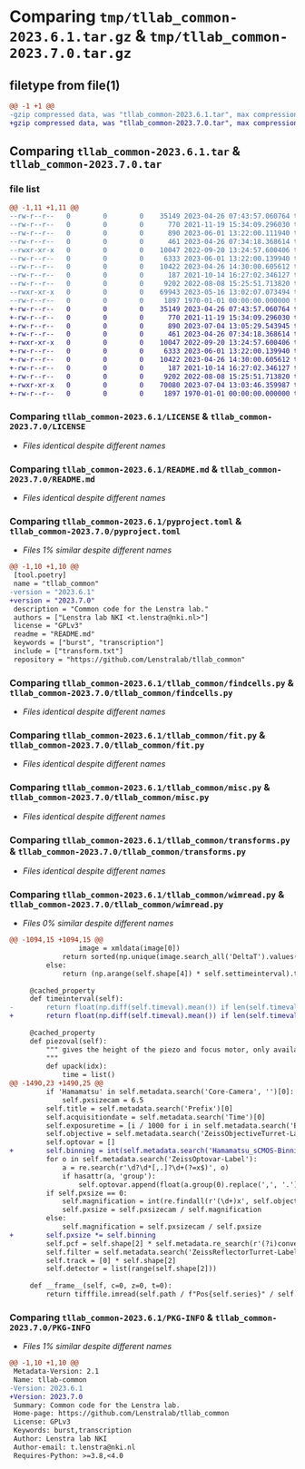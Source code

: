# Comparing `tmp/tllab_common-2023.6.1.tar.gz` & `tmp/tllab_common-2023.7.0.tar.gz`

## filetype from file(1)

```diff
@@ -1 +1 @@
-gzip compressed data, was "tllab_common-2023.6.1.tar", max compression
+gzip compressed data, was "tllab_common-2023.7.0.tar", max compression
```

## Comparing `tllab_common-2023.6.1.tar` & `tllab_common-2023.7.0.tar`

### file list

```diff
@@ -1,11 +1,11 @@
--rw-r--r--   0        0        0    35149 2023-04-26 07:43:57.060764 tllab_common-2023.6.1/LICENSE
--rw-r--r--   0        0        0      770 2021-11-19 15:34:09.296030 tllab_common-2023.6.1/README.md
--rw-r--r--   0        0        0      890 2023-06-01 13:22:00.111940 tllab_common-2023.6.1/pyproject.toml
--rw-r--r--   0        0        0      461 2023-04-26 07:34:18.368614 tllab_common-2023.6.1/tllab_common/__init__.py
--rwxr-xr-x   0        0        0    10047 2022-09-20 13:24:57.600406 tllab_common-2023.6.1/tllab_common/findcells.py
--rw-r--r--   0        0        0     6333 2023-06-01 13:22:00.139940 tllab_common-2023.6.1/tllab_common/fit.py
--rw-r--r--   0        0        0    10422 2023-04-26 14:30:00.605612 tllab_common-2023.6.1/tllab_common/misc.py
--rw-r--r--   0        0        0      187 2021-10-14 16:27:02.346127 tllab_common-2023.6.1/tllab_common/transform.txt
--rw-r--r--   0        0        0     9202 2022-08-08 15:25:51.713820 tllab_common-2023.6.1/tllab_common/transforms.py
--rwxr-xr-x   0        0        0    69943 2023-05-16 13:02:07.073494 tllab_common-2023.6.1/tllab_common/wimread.py
--rw-r--r--   0        0        0     1897 1970-01-01 00:00:00.000000 tllab_common-2023.6.1/PKG-INFO
+-rw-r--r--   0        0        0    35149 2023-04-26 07:43:57.060764 tllab_common-2023.7.0/LICENSE
+-rw-r--r--   0        0        0      770 2021-11-19 15:34:09.296030 tllab_common-2023.7.0/README.md
+-rw-r--r--   0        0        0      890 2023-07-04 13:05:29.543945 tllab_common-2023.7.0/pyproject.toml
+-rw-r--r--   0        0        0      461 2023-04-26 07:34:18.368614 tllab_common-2023.7.0/tllab_common/__init__.py
+-rwxr-xr-x   0        0        0    10047 2022-09-20 13:24:57.600406 tllab_common-2023.7.0/tllab_common/findcells.py
+-rw-r--r--   0        0        0     6333 2023-06-01 13:22:00.139940 tllab_common-2023.7.0/tllab_common/fit.py
+-rw-r--r--   0        0        0    10422 2023-04-26 14:30:00.605612 tllab_common-2023.7.0/tllab_common/misc.py
+-rw-r--r--   0        0        0      187 2021-10-14 16:27:02.346127 tllab_common-2023.7.0/tllab_common/transform.txt
+-rw-r--r--   0        0        0     9202 2022-08-08 15:25:51.713820 tllab_common-2023.7.0/tllab_common/transforms.py
+-rwxr-xr-x   0        0        0    70080 2023-07-04 13:03:46.359987 tllab_common-2023.7.0/tllab_common/wimread.py
+-rw-r--r--   0        0        0     1897 1970-01-01 00:00:00.000000 tllab_common-2023.7.0/PKG-INFO
```

### Comparing `tllab_common-2023.6.1/LICENSE` & `tllab_common-2023.7.0/LICENSE`

 * *Files identical despite different names*

### Comparing `tllab_common-2023.6.1/README.md` & `tllab_common-2023.7.0/README.md`

 * *Files identical despite different names*

### Comparing `tllab_common-2023.6.1/pyproject.toml` & `tllab_common-2023.7.0/pyproject.toml`

 * *Files 1% similar despite different names*

```diff
@@ -1,10 +1,10 @@
 [tool.poetry]
 name = "tllab_common"
-version = "2023.6.1"
+version = "2023.7.0"
 description = "Common code for the Lenstra lab."
 authors = ["Lenstra lab NKI <t.lenstra@nki.nl>"]
 license = "GPLv3"
 readme = "README.md"
 keywords = ["burst", "transcription"]
 include = ["transform.txt"]
 repository = "https://github.com/Lenstralab/tllab_common"
```

### Comparing `tllab_common-2023.6.1/tllab_common/findcells.py` & `tllab_common-2023.7.0/tllab_common/findcells.py`

 * *Files identical despite different names*

### Comparing `tllab_common-2023.6.1/tllab_common/fit.py` & `tllab_common-2023.7.0/tllab_common/fit.py`

 * *Files identical despite different names*

### Comparing `tllab_common-2023.6.1/tllab_common/misc.py` & `tllab_common-2023.7.0/tllab_common/misc.py`

 * *Files identical despite different names*

### Comparing `tllab_common-2023.6.1/tllab_common/transforms.py` & `tllab_common-2023.7.0/tllab_common/transforms.py`

 * *Files identical despite different names*

### Comparing `tllab_common-2023.6.1/tllab_common/wimread.py` & `tllab_common-2023.7.0/tllab_common/wimread.py`

 * *Files 0% similar despite different names*

```diff
@@ -1094,15 +1094,15 @@
                 image = xmldata(image[0])
             return sorted(np.unique(image.search_all('DeltaT').values()))[:self.shape[4]]
         else:
             return (np.arange(self.shape[4]) * self.settimeinterval).tolist()
 
     @cached_property
     def timeinterval(self):
-        return float(np.diff(self.timeval).mean()) if len(self.timeval) > 1 else 1
+        return float(np.diff(self.timeval).mean()) if len(self.timeval) > 1 else self.settimeinterval
 
     @cached_property
     def piezoval(self):
         """ gives the height of the piezo and focus motor, only available when CylLensGUI was used
         """
         def upack(idx):
             time = list()
@@ -1490,23 +1490,25 @@
         if 'Hamamatsu' in self.metadata.search('Core-Camera', '')[0]:
             self.pxsizecam = 6.5
         self.title = self.metadata.search('Prefix')[0]
         self.acquisitiondate = self.metadata.search('Time')[0]
         self.exposuretime = [i / 1000 for i in self.metadata.search('Exposure-ms')]
         self.objective = self.metadata.search('ZeissObjectiveTurret-Label')[0]
         self.optovar = []
+        self.binning = int(self.metadata.search('Hamamatsu_sCMOS-Binning')[0][0])
         for o in self.metadata.search('ZeissOptovar-Label'):
             a = re.search(r'\d?\d*[,.]?\d+(?=x$)', o)
             if hasattr(a, 'group'):
                 self.optovar.append(float(a.group(0).replace(',', '.')))
         if self.pxsize == 0:
             self.magnification = int(re.findall(r'(\d+)x', self.objective, re.IGNORECASE)[0]) * self.optovar[0]
             self.pxsize = self.pxsizecam / self.magnification
         else:
             self.magnification = self.pxsizecam / self.pxsize
+        self.pxsize *= self.binning
         self.pcf = self.shape[2] * self.metadata.re_search(r'(?i)conversion\sfactor\scoeff', 1)
         self.filter = self.metadata.search('ZeissReflectorTurret-Label', self.filter)[0]
         self.track = [0] * self.shape[2]
         self.detector = list(range(self.shape[2]))
 
     def __frame__(self, c=0, z=0, t=0):
         return tifffile.imread(self.path / f"Pos{self.series}" / self.filedict[(c, z, t)])
```

### Comparing `tllab_common-2023.6.1/PKG-INFO` & `tllab_common-2023.7.0/PKG-INFO`

 * *Files 1% similar despite different names*

```diff
@@ -1,10 +1,10 @@
 Metadata-Version: 2.1
 Name: tllab-common
-Version: 2023.6.1
+Version: 2023.7.0
 Summary: Common code for the Lenstra lab.
 Home-page: https://github.com/Lenstralab/tllab_common
 License: GPLv3
 Keywords: burst,transcription
 Author: Lenstra lab NKI
 Author-email: t.lenstra@nki.nl
 Requires-Python: >=3.8,<4.0
```

